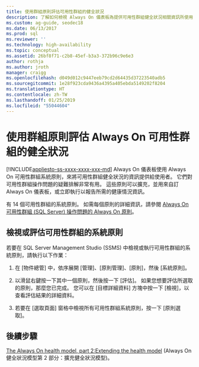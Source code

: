 ```yaml
---
title: 使用群組原則評估可用性群組的健全狀況
description: 了解如何檢視 Always On 儀表板為提供可用性群組健全狀況相關資訊所使用的群組系統原則。
ms.custom: ag-guide, seodec18
ms.date: 06/13/2017
ms.prod: sql
ms.reviewer: ''
ms.technology: high-availability
ms.topic: conceptual
ms.assetid: 26bf8f71-c2b8-45ef-b3a3-372b96c9e6e3
author: rothja
ms.author: jroth
manager: craigg
ms.openlocfilehash: d049d012c9447eeb79cd2d64435d37223540adb5
ms.sourcegitcommit: 1e28f923cda9436a4395a405ebda5149202f8204
ms.translationtype: HT
ms.contentlocale: zh-TW
ms.lasthandoff: 01/25/2019
ms.locfileid: "55044604"
---
```

# <a name="evaluate-health-of-the-always-on-availability-group-using-group-policies"></a>使用群組原則評估 Always On 可用性群組的健全狀況
[!INCLUDE[appliesto-ss-xxxx-xxxx-xxx-md](../../../includes/appliesto-ss-xxxx-xxxx-xxx-md.md)]
  Always On 儀表板使用 Always On 可用性群組系統原則，來將可用性群組健全狀況的資訊提供給使用者。 它們對可用性群組操作問題的疑難排解非常有用。 這些原則可以擴充，並用來自訂 Always On 儀表板，或立即執行以報告所需的健康情況資訊。  
  
 有 14 個可用性群組的系統原則。 如需每個原則的詳細資訊，請參閱 [Always On 可用性群組 (SQL Server) 操作問題的 Always On 原則](always-on-policies-for-operational-issues-always-on-availability.md)。  
  
## <a name="view-or-evaluate-availability-groups-system-policies"></a>檢視或評估可用性群組的系統原則  
 若要在 SQL Server Management Studio (SSMS) 中檢視或執行可用性群組的系統原則，請執行以下作業：  
  
1.  在 [物件總管] 中，依序展開 [管理]、[原則管理]、[原則]，然後 [系統原則]。  
  
2.  以滑鼠右鍵按一下其中一個原則，然後按一下 [評估]。 如果您想要評估所選取的原則，那麼您已完成。 您可以在 [目標詳細資料] 方塊中按一下 [檢視]，以查看評估結果的詳細資料。  
  
3.  若要在 [選取頁面] 窗格中檢視所有可用性群組系統原則，按一下 [原則選取]。  
  
## <a name="next-steps"></a>後續步驟  
 [The Always On health model, part 2:Extending the health model](https://blogs.msdn.com/b/sqlalwayson/archive/2012/02/13/extending-the-alwayson-health-model.aspx) (Always On 健全狀況模型第 2 部分：擴充健全狀況模型)。   
  
  
